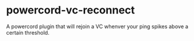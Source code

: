 # powercord-vc-reconnect
A powercord plugin that will rejoin a VC whenver your ping spikes above a certain threshold.
